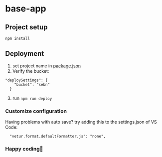 # base-app

## Project setup

```
npm install
```

## Deployment

1. set project name in [package.json](package.json)
2. Verify the bucket:

```
"deploySettings": {
    "bucket": "sebn"
  }
```

3. run `npm run deploy`

### Customize configuration

Having problems with auto save? try adding this to the settings.json of VS Code:

```
  "vetur.format.defaultFormatter.js": "none",
```

### Happy coding🤯
